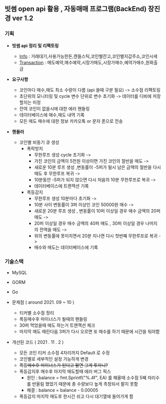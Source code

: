 ## 빗썸 open api 활용 , 자동매매 프로그램(BackEnd) 장진경 ver 1.2

### 기획

- **빗썸 api 정리 및 리팩토링**
    - [Info](https://github.com/myungsworld/myungsworld/tree/master/api/bithumb/Info) : 거래대기,사용가능한돈,캔들스틱,코인별잔고,코인별지갑주소,코인시세
    - [Transaction](https://github.com/myungsworld/myungsworld/tree/master/api/bithumb/transaction) : 매도예약,매수예약,시장가매도,시장가매수,예약가매수,원화출금
- **요구사항**
    - 코인마다 매수,매도 최소 수량이 다름 (api 쓸때 구분 필요) -> 소수점 리팩토링
    - 초단위의 모니터링 및 cycle 변수 단위로 변수 초기화 -> 데이터를 디비에 저장할지는 미정
    - 잔여 코인이 없을시에 대한 에러 핸들링
    - 데이터베이스에 매수,매도 내역 기록
    - 모든 매도 매수에 대한 정보 카카오톡 or 문자 폰으로 전송

- **핸들러**
  - 코인별 비동기 큐 생성
    - 폭락방지
      - 무한루프 생성 cycle 초기화 -> 
      - 가진 코인의 금액이 5천원 이상이면 가진 코인의 절반을 매도 -> 
      - 새로운 10분 루프 생성 ,변동률이 -5퍼가 될시 남은 금액의 절반을 다시 매도 후 무한루프 복귀 ->   
      - 10분동안 -5퍼가 되지 않으면 다시 처음의 10분 무한루프로 복귀 ->
      - 데이터베이스에 트랜잭션 기록
    - 폭등감지
      - 무한루프 생성 10분마다 초기화 ->
      - 10분 사이 변동률이 3퍼 이상인 코인 50000원 매수 ->
      - 새로운 20분 루프 생성 , 변동률이 10퍼 이상일 경우 매수 금액의 20퍼 매도 ->
      - 20퍼 이상일 경우 매수 금액의 40퍼 매도 , 30퍼 이상일 경우 나머지의 전액을 매도 ->
      - 위의 변동률에 못미치면서 20분 지나면 다시 첫번째 무한루프로 복귀 ->
      - 매수와 매도는 데이터베이스에 기록
  
### 기술스택

- MySQL
- GORM
- Go

- 문제점 ( around 2021. 09  ~ 10 )
    - 티커별 소수점 정리 
    - 폭등매수후 마이너스가 될때의 핸들링
    - 30퍼 먹었을때 매도 하는거 트랜잭션 체크
    - 마지막 매도 때린다음 3퍼가 다시 오르면 또 매수를 하기 때문에 시간을 둬야함

- 개선된 코드 ( 2021 . 11 . 2 )  
    - 모든 코인 티커 소수점 4자리까지 Default 로 수정
    - 코인별로 세부적인 설정 가능하게 변경
    - ~~폭등매수후 마이너스가 된다고 팔면 그게 투자니?~~
    - 폭등감지후 매수후 마지막 매도할때 에러 버그 픽스
        - 원인 : balance = fmt.Sprintf("%.4f", EA) 를 해올때 소수점 5째 자리수를 반올림 했었기 때문에 총 수량보다 높게 측정되서 팔지 못함
        - 해결 : balance = balance - 0.00005
    - 폭등감지 마지막 매도후 한시간 쉬고 다시 대기열에 들어가게 함
